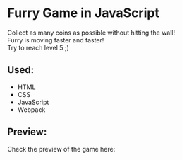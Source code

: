# Furry Game in JavaScript

Collect as many coins as possible without hitting the wall!<br>
Furry is moving faster and faster!<br>
Try to reach level 5 ;)

## Used:

- HTML
- CSS
- JavaScript
- Webpack

## Preview:

Check the preview of the game here:
